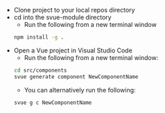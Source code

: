 - Clone project to your local repos directory
- cd into the svue-module directory
  - Run the following from a new terminal window
  ```sh
  npm install -g .
  ```
- Open a Vue project in Visual Studio Code
  - Run the following from a new terminal window:
  ```sh
  cd src/components
  svue generate component NewComponentName
  ```
  - You can alternatively run the following:
  ```sh
  svue g c NewComponentName
  ```
